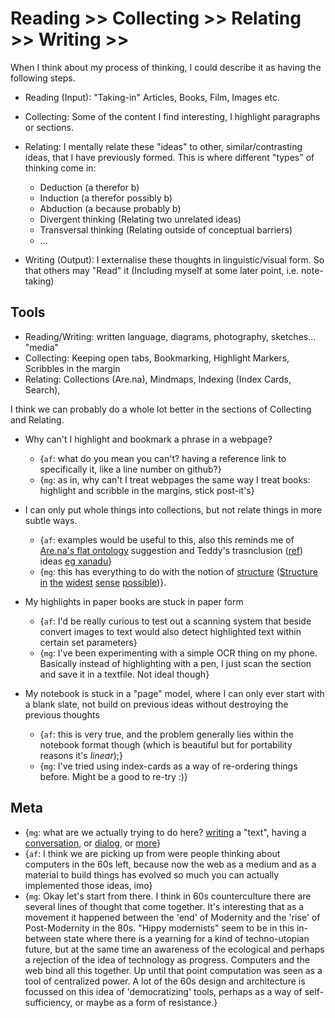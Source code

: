 Reading >> Collecting >> Relating >> Writing >>
===============================================

When I think about my process of thinking, I could describe it as having the following steps.

- Reading (Input): "Taking-in" Articles, Books, Film, Images etc.

- Collecting: Some of the content I find interesting, I highlight paragraphs or sections.

- Relating: I mentally relate these "ideas" to other, similar/contrasting ideas, that I have previously formed. This is where different "types" of thinking come in:
	- Deduction (a therefor b)
	- Induction (a therefor possibly b)
	- Abduction (a because probably b)
	- Divergent thinking (Relating two unrelated ideas)
	- Transversal thinking (Relating outside of conceptual barriers)
	- ...

- Writing (Output): I externalise these thoughts in linguistic/visual form. So that others may "Read" it (Including myself at some later point, i.e. note-taking)

## Tools

- Reading/Writing: written language, diagrams, photography, sketches... "media"
- Collecting: Keeping open tabs, Bookmarking, Highlight Markers, Scribbles in the margin
- Relating: Collections (Are.na), Mindmaps, Indexing (Index Cards, Search),

I think we can probably do a whole lot better in the sections of Collecting and Relating.

- Why can't I highlight and bookmark a phrase in a webpage?
	- {`af`: what do you mean you can't? having a reference link to specifically it, like a line number on github?}
	- {`mg`: as in, why can't I treat webpages the same way I treat books: highlight and scribble in the margins, stick post-it's}

- I can only put whole things into collections, but not relate things in more subtle ways.
	- {`af`: examples would be useful to this, also this reminds me of [Are.na's flat ontology](https://www.are.na/desmond-wong/flat-ontology-arena) suggestion and Teddy's trasnclusion ([ref](https://en.wikipedia.org/wiki/Transclusion)) ideas [eg xanadu](http://xanadu.com.au/ted/XUsurvey/xuDation.html)}
	- {`mg`: this has everything to do with the notion of [structure](https://en.wikipedia.org/wiki/Structure_(mathematical_logic)) ([Structure](https://www.archdaily.com/610531/frei-otto-and-the-importance-of-experimentation-in-architecture) [in](https://en.wikipedia.org/wiki/List_of_largest_cosmic_structures) [the](https://leanderherzog.ch/higgsboson/) [widest](http://www.jofreeman.com/joreen/tyranny.htm) [sense](https://en.wikipedia.org/wiki/Holarchy) [possible](http://en.bp.ntu.edu.tw/wp-content/uploads/2011/12/06-Alexander-A-city-is-not-a-tree.pdf))}.

- My highlights in paper books are stuck in paper form 
	- {`af`: I'd be really curious to test out a scanning system that beside convert images to text would also detect highlighted text within certain set parameters}
	- {`mg`: I've been experimenting with a simple OCR thing on my phone. Basically instead of highlighting with a pen, I just scan the section and save it in a textfile. Not ideal though}

- My notebook is stuck in a "page" model, where I can only ever start with a blank slate, not build on previous ideas without destroying the previous thoughts 
	- {`af`: this is very true, and the problem generally lies within the notebook format though (which is beautiful but for portability reasons it's *linear*);}
	- {`mg`: I've tried using index-cards as a way of re-ordering things before. Might be a good to re-try :)}

## Meta

* {`mg`: what are we actually trying to do here? [writing](http://www2.iath.virginia.edu/elab/hfl0250.html) a "text", having a [conversation](https://en.wikipedia.org/wiki/Conversation_theory), or [dialog](https://en.wikipedia.org/wiki/Dialogic), or [more](https://en.wikipedia.org/wiki/A_Thousand_Plateaus)}
* {`af`: I think we are picking up from were people thinking about computers in the 60s left, because now the web as a medium and as a material to build things has evolved so much you can actually implemented those ideas, imo}
* {`mg`: Okay let's start from there. I think in 60s counterculture there are several lines of thought that come together. It's interesting that as a movement it happened between the 'end' of Modernity and the 'rise' of Post-Modernity in the 80s. "Hippy modernists" seem to be in this in-between state where there is a yearning for a kind of techno-utopian future, but at the same time an awareness of the ecological and perhaps a rejection of the idea of technology as progress. Computers and the web bind all this together. Up until that point computation was seen as a tool of centralized power. A lot of the 60s design and architecture is focussed on this idea of 'democratizing' tools, perhaps as a way of self-sufficiency, or maybe as a form of resistance.}
